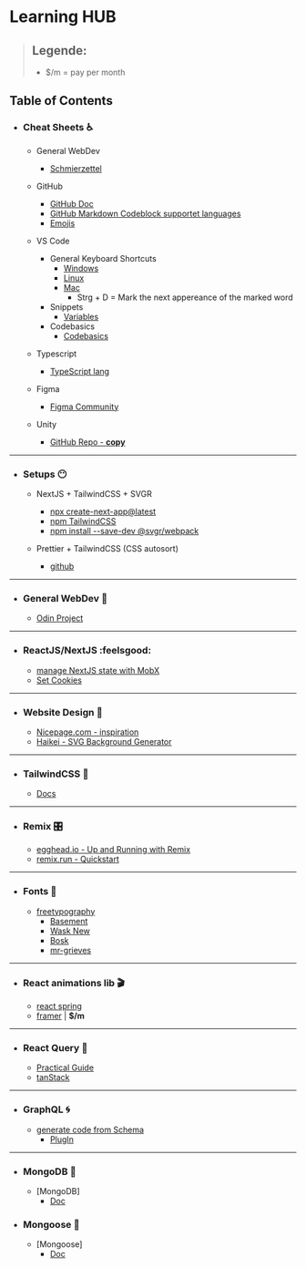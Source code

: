 # **Learning HUB**
> ## Legende:
> - $/m = pay per month

## Table of Contents
- ### **Cheat Sheets** :wheelchair:
  - General WebDev
    - [Schmierzettel](https://github.com/MaalRocks/Ressourcen/blob/main/webDev.md)
    
  - GitHub
    - [GitHub Doc](https://docs.github.com/en/get-started/writing-on-github/getting-started-with-writing-and-formatting-on-github/basic-writing-and-formatting-syntax)
    - [GitHub Markdown Codeblock supportet languages](https://github.com/github/linguist/blob/master/lib/linguist/languages.yml)
    - [Emojis](https://github.com/ikatyang/emoji-cheat-sheet/blob/master/README.md)

  - VS Code
    - General Keyboard Shortcuts
      - [Windows](https://code.visualstudio.com/shortcuts/keyboard-shortcuts-windows.pdf)
      - [Linux](https://code.visualstudio.com/shortcuts/keyboard-shortcuts-linux.pdf)
      - [Mac](https://code.visualstudio.com/shortcuts/keyboard-shortcuts-macos.pdf)
        - Strg + D = Mark the next appereance of the marked word
    - Snippets
      - [Variables](https://code.visualstudio.com/docs/editor/userdefinedsnippets#_variables)
    - Codebasics
      - [Codebasics](https://code.visualstudio.com/docs/editor/codebasics)
  
  - Typescript
    - [TypeScript lang](https://www.typescriptlang.org/cheatsheets)

  - Figma
    - [Figma Community](https://www.figma.com/community/file/956945873510691309)
    
  - Unity
    - [GitHub Repo - **copy**](https://github.com/MaalRocks/Unity_CheatSheet)

---

- ### **Setups** :no_mouth:
  - NextJS + TailwindCSS + SVGR
    - [npx create-next-app@latest](https://nextjs.org/docs/getting-started)
    - [npm TailwindCSS](https://tailwindcss.com/docs/guides/nextjs)
    - [npm install --save-dev @svgr/webpack](https://react-svgr.com/docs/next/)
    
  - Prettier + TailwindCSS (CSS autosort)
    - [github](https://github.com/tailwindlabs/prettier-plugin-tailwindcss)

---

- ### **General WebDev** :anger:
  - [Odin Project](https://www.theodinproject.com/paths/foundations/courses/foundations)

---

- ### **ReactJS/NextJS** 	:feelsgood:
  - [manage NextJS state with MobX](https://dev.to/ivandotv/mobx-server-side-rendering-with-next-js-4m18)
  - [Set Cookies](https://maxschmitt.me/posts/next-js-cookies/)
  
---  
  
- ### **Website Design** :art:
  - [Nicepage.com - inspiration](https://nicepage.com/de/website-design)
  - [Haikei - SVG Background Generator](https://app.haikei.app/)
 
--- 
 
- ### **TailwindCSS** :rainbow:
  - [Docs](https://tailwindcss.com/docs/aspect-ratio)

---


- ### **Remix** :control_knobs:
  - [egghead.io - Up and Running with Remix](https://egghead.io/courses/up-and-running-with-remix-b82b6bb6)
  - [remix.run - Quickstart](https://remix.run/docs/en/v1/tutorials/blog#quickstart)

---
  
  
- ### **Fonts** :page_facing_up:
  - [freetypography](freetypography.com/)
    - [Basement](https://freetypography.com/2020/05/02/free-font-basement/)
    - [Wask New](https://freetypography.com/2015/09/06/free-font-wask-new/)
    - [Bosk](https://freetypography.com/2017/10/08/free-font-bosk/)
    - [mr-grieves](https://freetypography.com/2018/09/16/free-font-mr-grieves/)

---

- ### **React animations lib** :clapper:
  - [react spring](https://github.com/pmndrs/react-spring)
  - [framer](https://github.com/framer/motion/tree/main/packages/framer-motion) | **$/m**
 
---
 
- ### **React Query** :postal_horn:
  - [Practical Guide](https://tkdodo.eu/blog/practical-react-query)   
  - [tanStack](https://tanstack.com/)

---

- ### **GraphQL** :cyclone:
  - [generate code from Schema](https://www.graphql-code-generator.com/)
    - [PlugIn](https://www.graphql-code-generator.com/plugins/typescript/typescript-react-query)
    
---

- ### **MongoDB** :goose:
  - [MongoDB]
    - [Doc](https://www.mongodb.com/docs/)
    
- ### **Mongoose** :goose:
  - [Mongoose]
    - [Doc](https://mongoosejs.com/docs/guide.html)
